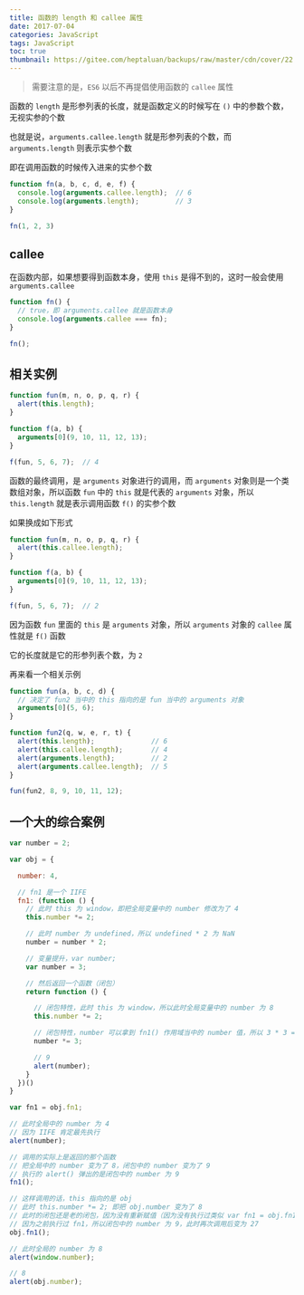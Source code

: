 ```yaml
---
title: 函数的 length 和 callee 属性
date: 2017-07-04
categories: JavaScript
tags: JavaScript
toc: true
thumbnail: https://gitee.com/heptaluan/backups/raw/master/cdn/cover/22.jpg
---
```



> 需要注意的是，`ES6` 以后不再提倡使用函数的 `callee` 属性

函数的 `length` 是形参列表的长度，就是函数定义的时候写在 `()` 中的参数个数，无视实参的个数

也就是说，`arguments.callee.length` 就是形参列表的个数，而 `arguments.length` 则表示实参个数

<!--more-->

即在调用函数的时候传入进来的实参个数

```js
function fn(a, b, c, d, e, f) {
  console.log(arguments.callee.length);  // 6
  console.log(arguments.length);         // 3
}

fn(1, 2, 3)
```


## callee

在函数内部，如果想要得到函数本身，使用 `this` 是得不到的，这时一般会使用 `arguments.callee`

```js
function fn() {
  // true，即 arguments.callee 就是函数本身
  console.log(arguments.callee === fn);
}

fn();
```


## 相关实例

```js
function fun(m, n, o, p, q, r) {
  alert(this.length);
}

function f(a, b) {
  arguments[0](9, 10, 11, 12, 13);
}

f(fun, 5, 6, 7);  // 4
```


函数的最终调用，是 `arguments` 对象进行的调用，而 `arguments` 对象则是一个类数组对象，所以函数 `fun` 中的 `this` 就是代表的 `arguments` 对象，所以 `this.length` 就是表示调用函数 `f()` 的实参个数

如果换成如下形式

```js
function fun(m, n, o, p, q, r) {
  alert(this.callee.length);
}

function f(a, b) {
  arguments[0](9, 10, 11, 12, 13);
}

f(fun, 5, 6, 7);  // 2
```

因为函数 `fun` 里面的 `this` 是 `arguments` 对象，所以 `arguments` 对象的 `callee` 属性就是 `f()` 函数

它的长度就是它的形参列表个数，为 `2`

再来看一个相关示例

```js
function fun(a, b, c, d) {
  // 决定了 fun2 当中的 this 指向的是 fun 当中的 arguments 对象
  arguments[0](5, 6);
}

function fun2(q, w, e, r, t) {
  alert(this.length);              // 6
  alert(this.callee.length);       // 4
  alert(arguments.length);         // 2
  alert(arguments.callee.length);  // 5
}

fun(fun2, 8, 9, 10, 11, 12);
```


## 一个大的综合案例


```js
var number = 2;

var obj = {

  number: 4,

  // fn1 是一个 IIFE
  fn1: (function () {
    // 此时 this 为 window，即把全局变量中的 number 修改为了 4
    this.number *= 2;

    // 此时 number 为 undefined，所以 undefined * 2 为 NaN
    number = number * 2;

    // 变量提升，var number;
    var number = 3;

    // 然后返回一个函数（闭包）
    return function () {

      // 闭包特性，此时 this 为 window，所以此时全局变量中的 number 为 8
      this.number *= 2;

      // 闭包特性，number 可以拿到 fn1() 作用域当中的 number 值，所以 3 * 3 = 9
      number *= 3;

      // 9
      alert(number);
    }
  })()
}

var fn1 = obj.fn1;

// 此时全局中的 number 为 4
// 因为 IIFE 肯定最先执行
alert(number);

// 调用的实际上是返回的那个函数
// 把全局中的 number 变为了 8，闭包中的 number 变为了 9
// 执行的 alert() 弹出的是闭包中的 number 为 9
fn1();

// 这样调用的话，this 指向的是 obj
// 此时 this.number *= 2; 即把 obj.number 变为了 8
// 此时的闭包还是老的闭包，因为没有重新赋值（因为没有执行过类似 var fn1 = obj.fn1 的操作）
// 因为之前执行过 fn1，所以闭包中的 number 为 9，此时再次调用后变为 27
obj.fn1();

// 此时全局的 number 为 8
alert(window.number);

// 8
alert(obj.number);
```
